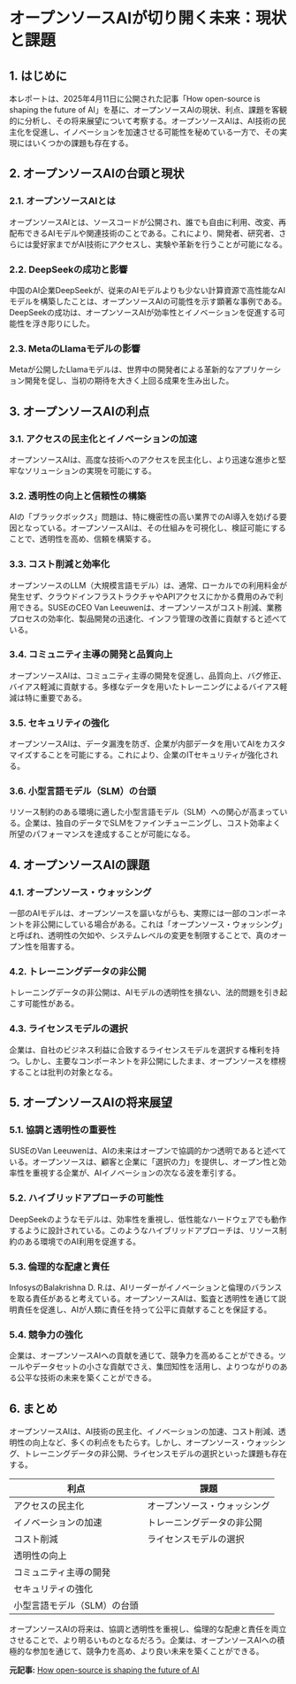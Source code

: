 # オープンソースAIが切り開く未来：現状と課題

## 1. はじめに

本レポートは、2025年4月11日に公開された記事「How open-source is shaping the future of AI」を基に、オープンソースAIの現状、利点、課題を客観的に分析し、その将来展望について考察する。オープンソースAIは、AI技術の民主化を促進し、イノベーションを加速させる可能性を秘めている一方で、その実現にはいくつかの課題も存在する。

## 2. オープンソースAIの台頭と現状

### 2.1. オープンソースAIとは

オープンソースAIとは、ソースコードが公開され、誰でも自由に利用、改変、再配布できるAIモデルや関連技術のことである。これにより、開発者、研究者、さらには愛好家までがAI技術にアクセスし、実験や革新を行うことが可能になる。

### 2.2. DeepSeekの成功と影響

中国のAI企業DeepSeekが、従来のAIモデルよりも少ない計算資源で高性能なAIモデルを構築したことは、オープンソースAIの可能性を示す顕著な事例である。DeepSeekの成功は、オープンソースAIが効率性とイノベーションを促進する可能性を浮き彫りにした。

### 2.3. MetaのLlamaモデルの影響

Metaが公開したLlamaモデルは、世界中の開発者による革新的なアプリケーション開発を促し、当初の期待を大きく上回る成果を生み出した。

## 3. オープンソースAIの利点

### 3.1. アクセスの民主化とイノベーションの加速

オープンソースAIは、高度な技術へのアクセスを民主化し、より迅速な進歩と堅牢なソリューションの実現を可能にする。

### 3.2. 透明性の向上と信頼性の構築

AIの「ブラックボックス」問題は、特に機密性の高い業界でのAI導入を妨げる要因となっている。オープンソースAIは、その仕組みを可視化し、検証可能にすることで、透明性を高め、信頼を構築する。

### 3.3. コスト削減と効率化

オープンソースのLLM（大規模言語モデル）は、通常、ローカルでの利用料金が発生せず、クラウドインフラストラクチャやAPIアクセスにかかる費用のみで利用できる。SUSEのCEO Van Leeuwenは、オープンソースがコスト削減、業務プロセスの効率化、製品開発の迅速化、インフラ管理の改善に貢献すると述べている。

### 3.4. コミュニティ主導の開発と品質向上

オープンソースAIは、コミュニティ主導の開発を促進し、品質向上、バグ修正、バイアス軽減に貢献する。多様なデータを用いたトレーニングによるバイアス軽減は特に重要である。

### 3.5. セキュリティの強化

オープンソースAIは、データ漏洩を防ぎ、企業が内部データを用いてAIをカスタマイズすることを可能にする。これにより、企業のITセキュリティが強化される。

### 3.6. 小型言語モデル（SLM）の台頭

リソース制約のある環境に適した小型言語モデル（SLM）への関心が高まっている。企業は、独自のデータでSLMをファインチューニングし、コスト効率よく所望のパフォーマンスを達成することが可能になる。

## 4. オープンソースAIの課題

### 4.1. オープンソース・ウォッシング

一部のAIモデルは、オープンソースを謳いながらも、実際には一部のコンポーネントを非公開にしている場合がある。これは「オープンソース・ウォッシング」と呼ばれ、透明性の欠如や、システムレベルの変更を制限することで、真のオープン性を阻害する。

### 4.2. トレーニングデータの非公開

トレーニングデータの非公開は、AIモデルの透明性を損ない、法的問題を引き起こす可能性がある。

### 4.3. ライセンスモデルの選択

企業は、自社のビジネス利益に合致するライセンスモデルを選択する権利を持つ。しかし、主要なコンポーネントを非公開にしたまま、オープンソースを標榜することは批判の対象となる。

## 5. オープンソースAIの将来展望

### 5.1. 協調と透明性の重要性

SUSEのVan Leeuwenは、AIの未来はオープンで協調的かつ透明であると述べている。オープンソースは、顧客と企業に「選択の力」を提供し、オープン性と効率性を重視する企業が、AIイノベーションの次なる波を牽引する。

### 5.2. ハイブリッドアプローチの可能性

DeepSeekのようなモデルは、効率性を重視し、低性能なハードウェアでも動作するように設計されている。このようなハイブリッドアプローチは、リソース制約のある環境でのAI利用を促進する。

### 5.3. 倫理的な配慮と責任

InfosysのBalakrishna D. R.は、AIリーダーがイノベーションと倫理のバランスを取る責任があると考えている。オープンソースAIは、監査と透明性を通じて説明責任を促進し、AIが人類に責任を持って公平に貢献することを保証する。

### 5.4. 競争力の強化

企業は、オープンソースAIへの貢献を通じて、競争力を高めることができる。ツールやデータセットの小さな貢献でさえ、集団知性を活用し、よりつながりのある公平な技術の未来を築くことができる。

## 6. まとめ

オープンソースAIは、AI技術の民主化、イノベーションの加速、コスト削減、透明性の向上など、多くの利点をもたらす。しかし、オープンソース・ウォッシング、トレーニングデータの非公開、ライセンスモデルの選択といった課題も存在する。

| 利点 | 課題 |
| ---------------------------------- | ---------------------------------- |
| アクセスの民主化 | オープンソース・ウォッシング |
| イノベーションの加速 | トレーニングデータの非公開 |
| コスト削減 | ライセンスモデルの選択 |
| 透明性の向上 | |
| コミュニティ主導の開発 | |
| セキュリティの強化 | |
| 小型言語モデル（SLM）の台頭 | |

オープンソースAIの将来は、協調と透明性を重視し、倫理的な配慮と責任を両立させることで、より明るいものとなるだろう。企業は、オープンソースAIへの積極的な参加を通じて、競争力を高め、より良い未来を築くことができる。


**元記事:** [How open-source is shaping the future of AI](https://www.techcircle.in/2025/04/11/how-open-source-is-shaping-the-future-of-ai)